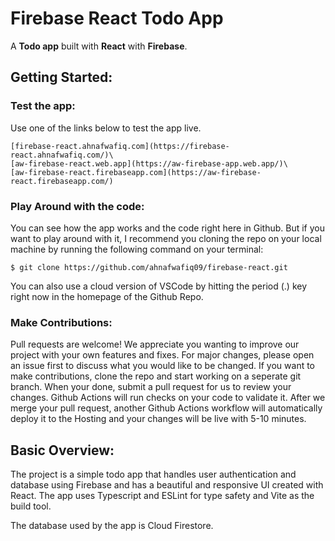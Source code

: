 # **Firebase React Todo App**

A **Todo app** built with **React** with **Firebase**.

## Getting Started:

### **Test the app:**

Use one of the links below to test the app live.

    [firebase-react.ahnafwafiq.com](https://firebase-react.ahnafwafiq.com/)\
    [aw-firebase-react.web.app](https://aw-firebase-app.web.app/)\
    [aw-firebase-react.firebaseapp.com](https://aw-firebase-react.firebaseapp.com/)

### **Play Around with the code:**

You can see how the app works and the code right here in Github. But if you want to play around with it, I recommend you cloning the repo on your local machine by running the following command on your terminal:

```
$ git clone https://github.com/ahnafwafiq09/firebase-react.git
```

You can also use a cloud version of VSCode by hitting the period (.) key right now in the homepage of the Github Repo.

### **Make Contributions:**

Pull requests are welcome! We appreciate you wanting to improve our project with your own features and fixes. For major changes, please open an issue first to discuss what you would like to be changed. If you want to make contributions, clone the repo and start working on a seperate git branch. When your done, submit a pull request for us to review your changes. Github Actions will run checks on your code to validate it. After we merge your pull request, another Github Actions workflow will automatically deploy it to the Hosting and your changes will be live with 5-10 minutes.

## Basic Overview:

The project is a simple todo app that handles user authentication and database using Firebase and has a beautiful and responsive UI created with React.
The app uses Typescript and ESLint for type safety and Vite as the build tool.

The database used by the app is Cloud Firestore.
